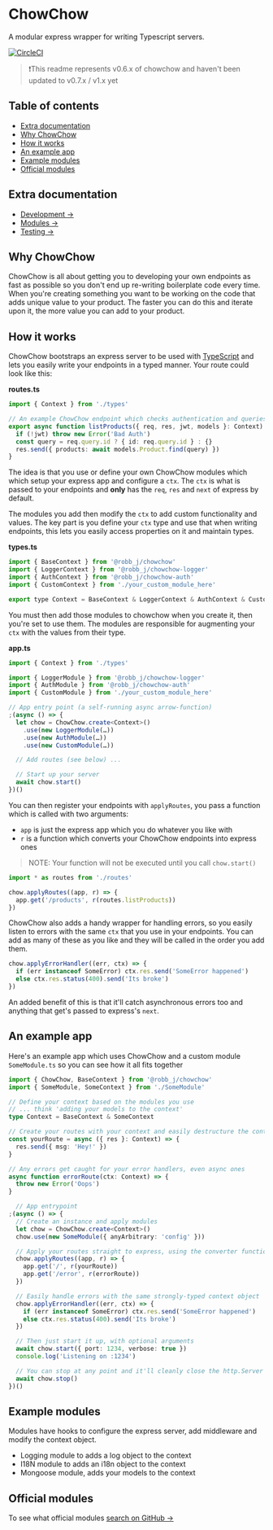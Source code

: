 # ChowChow

A modular express wrapper for writing Typescript servers.

[![CircleCI](https://circleci.com/gh/robb-j/chowchow.svg?style=svg)](https://circleci.com/gh/robb-j/chowchow)

> ❗️This readme represents v0.6.x of chowchow and haven't been updated to v0.7.x / v1.x yet

<!-- toc-head -->

## Table of contents

- [Extra documentation](#extra-documentation)
- [Why ChowChow](#why-chowchow)
- [How it works](#how-it-works)
- [An example app](#an-example-app)
- [Example modules](#example-modules)
- [Official modules](#official-modules)

<!-- toc-tail -->

## Extra documentation

- [Development →](/docs/development.md)
- [Modules →](/docs/modules.md)
- [Testing →](/docs/testing.md)

## Why ChowChow

ChowChow is all about getting you to developing your own endpoints as fast as possible
so you don't end up re-writing boilerplate code every time.
When you're creating something you want to be working on the code that adds unique value to your product.
The faster you can do this and iterate upon it, the more value you can add to your product.

## How it works

ChowChow bootstraps an express server to be used with [TypeScript](https://www.typescriptlang.org/)
and lets you easily write your endpoints in a typed manner.
Your route could look like this:

**routes.ts**

```ts
import { Context } from './types'

// An example ChowChow endpoint which checks authentication and queries products
export async function listProducts({ req, res, jwt, models }: Context) {
  if (!jwt) throw new Error('Bad Auth')
  const query = req.query.id ? { id: req.query.id } : {}
  res.send({ products: await models.Product.find(query) })
}
```

The idea is that you use or define your own ChowChow modules which which setup your express app and configure a `ctx`.
The `ctx` is what is passed to your endpoints and **only** has the `req`, `res` and `next` of express by default.

The modules you add then modify the `ctx` to add custom functionality and values.
The key part is you define your `ctx` type and use that when writing endpoints,
this lets you easily access properties on it and maintain types.

**types.ts**

```js
import { BaseContext } from '@robb_j/chowchow'
import { LoggerContext } from '@robb_j/chowchow-logger'
import { AuthContext } from '@robb_j/chowchow-auth'
import { CustomContext } from './your_custom_module_here'

export type Context = BaseContext & LoggerContext & AuthContext & CustomContext
```

You must then add those modules to chowchow when you create it, then you're set to use them.
The modules are responsible for augmenting your `ctx` with the values from their type.

**app.ts**

```ts
import { Context } from './types'

import { LoggerModule } from '@robb_j/chowchow-logger'
import { AuthModule } from '@robb_j/chowchow-auth'
import { CustomModule } from './your_custom_module_here'

// App entry point (a self-running async arrow-function)
;(async () => {
  let chow = ChowChow.create<Context>()
    .use(new LoggerModule(…))
    .use(new AuthModule(…))
    .use(new CustomModule(…))

  // Add routes (see below) ...

  // Start up your server
  await chow.start()
})()
```

You can then register your endpoints with `applyRoutes`,
you pass a function which is called with two arguments:

- `app` is just the express app which you do whatever you like with
- `r` is a function which converts your ChowChow endpoints into express ones

> NOTE: Your function will not be executed until you call `chow.start()`

```ts
import * as routes from './routes'

chow.applyRoutes((app, r) => {
  app.get('/products', r(routes.listProducts))
})
```

ChowChow also adds a handy wrapper for handling errors, so you easily listen to errors with the same `ctx` that you use in your endpoints.
You can add as many of these as you like and they will be called in the order you add them.

```ts
chow.applyErrorHandler((err, ctx) => {
  if (err instanceof SomeError) ctx.res.send('SomeError happened')
  else ctx.res.status(400).send('Its broke')
})
```

An added benefit of this is that it'll catch asynchronous errors too
and anything that get's passed to express's `next`.

## An example app

Here's an example app which uses ChowChow and a custom module `SomeModule.ts`
so you can see how it all fits together

```ts
import { ChowChow, BaseContext } from '@robb_j/chowchow'
import { SomeModule, SomeContext } from './SomeModule'

// Define your context based on the modules you use
// ... think 'adding your models to the context'
type Context = BaseContext & SomeContext

// Create your routes with your context and easily destructure the context
const yourRoute = async ({ res }: Context) => {
  res.send({ msg: 'Hey!' })
}

// Any errors get caught for your error handlers, even async ones
async function errorRoute(ctx: Context) => {
  throw new Error('Oops')
}

  // App entrypoint
;(async () => {
  // Create an instance and apply modules
  let chow = ChowChow.create<Context>()
  chow.use(new SomeModule({ anyArbitrary: 'config' }))

  // Apply your routes straight to express, using the converter function 'r'
  chow.applyRoutes((app, r) => {
    app.get('/', r(yourRoute))
    app.get('/error', r(errorRoute))
  })

  // Easily handle errors with the same strongly-typed context object
  chow.applyErrorHandler((err, ctx) => {
    if (err instanceof SomeError) ctx.res.send('SomeError happened')
    else ctx.res.status(400).send('Its broke')
  })

  // Then just start it up, with optional arguments
  await chow.start({ port: 1234, verbose: true })
  console.log('Listening on :1234')

  // You can stop at any point and it'll cleanly close the http.Server
  await chow.stop()
})()
```

## Example modules

Modules have hooks to configure the express server, add middleware and modify the context object.

- Logging module to adds a log object to the context
- I18N module to adds an i18n object to the context
- Mongoose module, adds your models to the context

## Official modules

To see what official modules [search on GitHub →](https://github.com/robb-j?utf8=%E2%9C%93&tab=repositories&q=chowchow-*&type=&language=)
